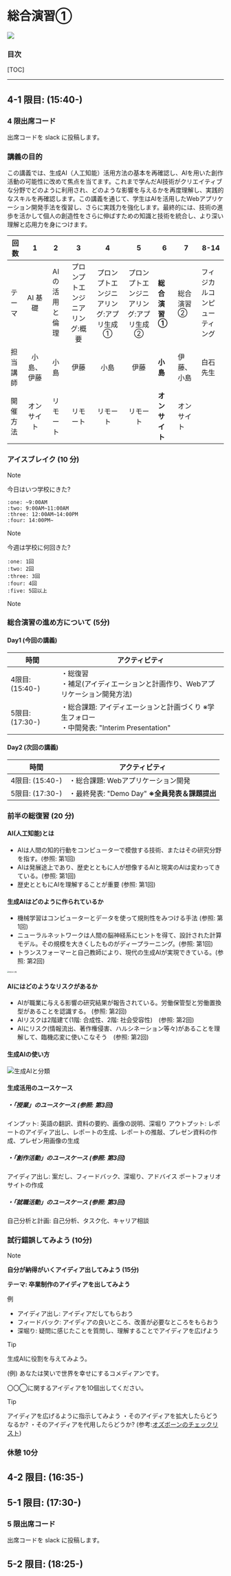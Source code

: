 # 総合演習①

![](./images/a.webp)

### 目次

[TOC]

---

## 4-1 限目: (15:40-)

### 4 限出席コード

出席コードを slack に投稿します。

### 講義の目的

この講義では、生成AI（人工知能）活用方法の基本を再確認し、AIを用いた創作活動の可能性に改めて焦点を当てます。これまで学んだAI技術がクリエイティブな分野でどのように利用され、どのような影響を与えるかを再度理解し、実践的なスキルを再確認します。この講義を通じて、学生はAIを活用したWebアプリケーション開発手法を復習し、さらに実践力を強化します。最終的には、技術の進歩を活かして個人の創造性をさらに伸ばすための知識と技術を統合し、より深い理解と応用力を身につけます。

| 回数     |     1      |        2        |              **3**              |                    4                    |                    5                    | 6              | 7          | 8-14                         |
| -------- | :--------: | :-------------: | :-----------------------------: | :-------------------------------------: | :-------------------------------------: | -------------- | ---------- | ---------------------------- |
| テーマ   |  AI 基礎   | AI の活用と倫理 | プロンプトエンジニアリング:概要 | プロンプトエンジニアリング:アプリ生成 ① | プロンプトエンジニアリング:アプリ生成 ② | **総合演習 ①** | 総合演習 ② | フィジカルコンピューティング |
| 担当講師 | 小島、伊藤 |      小島       |              伊藤               |                  小島                   |                  伊藤                   | **小島**       | 伊藤、小島 | 白石先生                     |
| 開催方法 | オンサイト |    リモート     |            リモート             |                リモート                 |                リモート                 | **オンサイト** | オンサイト |                              |

### アイスブレイク (10 分)

> [!Note]
>
> 今日はいつ学校にきた?

```
:one: ~9:00AM
:two: 9:00AM~11:00AM
:three: 12:00AM~14:00PM
:four: 14:00PM~
```

> [!Note]
>
> 今週は学校に何回きた?

```
:one: 1回
:two: 2回
:three: 3回
:four: 4回
:five: 5回以上
```

> [!note]
>
> 

### 総合演習の進め方について (5分)

#### Day1 (今回の講義)

| 時間            | アクティビティ                                               |
| --------------- | ------------------------------------------------------------ |
| 4限目: (15:40-) | ・総復習<br />・補足(アイディエーションと計画作り、Webアプリケーション開発方法) |
| 5限目: (17:30-) | ・総合課題: アイディエーションと計画づくり ※学生フォロー<br />・中間発表: "Interim Presentation" |

#### Day2 (次回の講義)

| 時間            | アクティビティ                                       |
| --------------- | ---------------------------------------------------- |
| 4限目: (15:40-) | ・総合課題: Webアプリケーション開発<br />            |
| 5限目: (17:30-) | ・最終発表: "Demo Day" **※全員発表＆課題提出**<br /> |



### 前半の総復習 (20 分)

#### AI(人工知能)とは

- AIは人間の知的行動をコンピューターで模倣する技術、またはその研究分野を指す。(参照: 第1回)
- AIは発展途上であり、歴史とともに人が想像するAIと現実のAIは変わってきている。(参照: 第1回)
- 歴史とともにAIを理解することが重要 (参照: 第1回)

#### 生成AIはどのように作られているか

- 機械学習はコンピューターとデータを使って規則性をみつける手法 (参照: 第1回)
- ニューラルネットワークは人間の脳神経系にヒントを得て、設計された計算モデル。その規模を大きくしたものがディープラーニング。(参照: 第1回)
- トランスフォーマーと自己教師により、現代の生成AIが実現できている。(参照: 第2回)

<img src="../1_ai_basic/images/category_ai.png" alt="生成AIと分類" style="zoom:22%;" />

#### AIにはどのようなリスクがあるか

- AIが職業に与える影響の研究結果が報告されている。労働保管型と労働置換型があることを認識する。 (参照: 第2回)
- AIリスクは2階建て(1階: 合成性、2階: 社会受容性)　(参照: 第2回)
- AIにリスク(情報流出、著作権侵害、ハルシネーション等々)があることを理解して、臨機応変に使いこなそう　(参照: 第2回)



#### 生成AIの使い方

<img src="../3_prompt_engineering/images/soumu.png" alt="生成AIと分類"  />



#### 生成活用のユースケース

##### ・「授業」のユースケース (参照: 第3回)

インプット: 英語の翻訳、資料の要約、画像の説明、深堀り
アウトプット: レポートのアイディア出し、レポートの生成、レポートの推敲、プレゼン資料の作成、プレゼン用画像の生成

##### ・「創作活動」のユースケース (参照: 第3回)

アイディア出し: 案だし、フィードバック、深堀り、アドバイス
ポートフォリオサイトの作成

##### ・「就職活動」のユースケース (参照: 第3回)

自己分析と計画: 自己分析、タスク化、キャリア相談

### 試行錯誤してみよう (10分)

> [!Note]
>
> **自分が納得がいくアイディア出してみよう (15分)**
>
> **テーマ: 卒業制作のアイディアを出してみよう**
>
> 例
>
> - アイディア出し: アイディアだしてもらおう
> - フィードバック: アイディアの良いところ、改善が必要なところをもらおう
> - 深堀り: 疑問に感じたことを質問し、理解することでアイディアを広げよう

> [!tip]
>
> 生成AIに役割を与えてみよう。
>
> (例) あなたは笑いで世界を幸せにするコメディアンです。
>
> 〇〇◯に関するアイディアを10個出してください。

> [!Tip]
>
> アイディアを広げるように指示してみよう
> ・そのアイディアを拡大したらどうなるか? 
> ・そのアイディアを代用したらどうか? 
> (参考:[オズボーンのチェックリスト](https://www.sbbit.jp/article/cont1/29988))

### 休憩 10分

## 4-2 限目: (16:35-)



## 5-1 限目: (17:30-)

### 5 限出席コード

出席コードを slack に投稿します。

## 5-2 限目: (18:25-)

